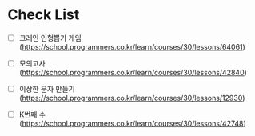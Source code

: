 # Check List
- [ ] 크레인 인형뽑기 게임 (https://school.programmers.co.kr/learn/courses/30/lessons/64061)
- [ ] 모의고사 (https://school.programmers.co.kr/learn/courses/30/lessons/42840)
- [ ] 이상한 문자 만들기 (https://school.programmers.co.kr/learn/courses/30/lessons/12930)
- [ ] K번째 수 (https://school.programmers.co.kr/learn/courses/30/lessons/42748)

